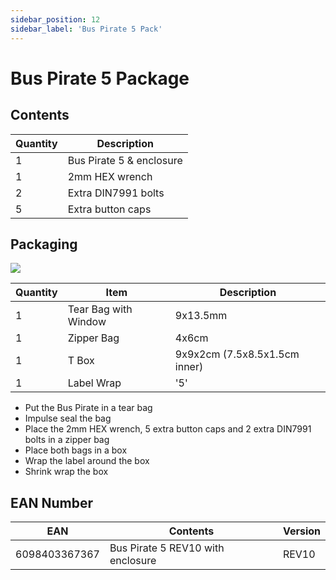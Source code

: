 ```yaml
---
sidebar_position: 12
sidebar_label: 'Bus Pirate 5 Pack'
---
```

# Bus Pirate 5 Package

## Contents

|Quantity|Description|
|-|-|
|1|Bus Pirate 5 & enclosure|
|1|2mm HEX wrench|
|2|Extra DIN7991 bolts|
|5|Extra button caps|

## Packaging

![](./img/wrap-5.jpg)

|Quantity|Item|Description|
|-|-|-|
|1|Tear Bag with Window|9x13.5mm|
|1|Zipper Bag|4x6cm|
|1|T Box|9x9x2cm (7.5x8.5x1.5cm inner)|
|1|Label Wrap|'5'|

- Put the Bus Pirate in a tear bag
- Impulse seal the bag
- Place the 2mm HEX wrench, 5 extra button caps and 2 extra DIN7991 bolts in a zipper bag
- Place both bags in a box
- Wrap the label around the box
- Shrink wrap the box

## EAN Number

|**EAN**|**Contents**|**Version**|
|-|-|-|
|6098403367367|Bus Pirate 5 REV10 with enclosure|REV10|
